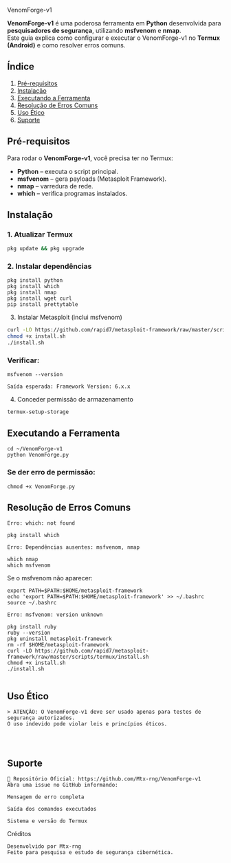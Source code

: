 VenomForge-v1

**VenomForge-v1** é uma poderosa ferramenta em **Python** desenvolvida para **pesquisadores de segurança**, utilizando **msfvenom** e **nmap**.  
Este guia explica como configurar e executar o VenomForge-v1 no **Termux (Android)** e como resolver erros comuns.


## Índice
1. [Pré-requisitos](#pré-requisitos)
2. [Instalação](#instalação)
3. [Executando a Ferramenta](#executando-a-ferramenta)
4. [Resolução de Erros Comuns](#resolução-de-erros-comuns)
5. [Uso Ético](#uso-ético)
6. [Suporte](#suporte)



## Pré-requisitos
Para rodar o **VenomForge-v1**, você precisa ter no Termux:
- **Python** – executa o script principal.
- **msfvenom** – gera payloads (Metasploit Framework).
- **nmap** – varredura de rede.
- **which** – verifica programas instalados.


## Instalação

### 1. Atualizar Termux
```bash
pkg update && pkg upgrade
```
### 2. Instalar dependências
```
pkg install python
pkg install which
pkg install nmap
pkg install wget curl
pip install prettytable
```

3. Instalar Metasploit (inclui msfvenom)
```bash
curl -LO https://github.com/rapid7/metasploit-framework/raw/master/scripts/termux/install.sh
chmod +x install.sh
./install.sh
```
### Verificar:
```
msfvenom --version

Saída esperada: Framework Version: 6.x.x
```
4. Conceder permissão de armazenamento
```
termux-setup-storage
```



## Executando a Ferramenta
```
cd ~/VenomForge-v1
python VenomForge.py
```
### Se der erro de permissão:
```
chmod +x VenomForge.py
```



## Resolução de Erros Comuns
```
Erro: which: not found

pkg install which

Erro: Dependências ausentes: msfvenom, nmap

which nmap
which msfvenom
```
Se o msfvenom não aparecer:
```
export PATH=$PATH:$HOME/metasploit-framework
echo 'export PATH=$PATH:$HOME/metasploit-framework' >> ~/.bashrc
source ~/.bashrc

Erro: msfvenom: version unknown

pkg install ruby
ruby --version
pkg uninstall metasploit-framework
rm -rf $HOME/metasploit-framework
curl -LO https://github.com/rapid7/metasploit-framework/raw/master/scripts/termux/install.sh
chmod +x install.sh
./install.sh


```
## Uso Ético
```
> ATENÇÃO: O VenomForge-v1 deve ser usado apenas para testes de segurança autorizados.
O uso indevido pode violar leis e princípios éticos.




```
## Suporte
```
📌 Repositório Oficial: https://github.com/Mtx-rng/VenomForge-v1
Abra uma issue no GitHub informando:

Mensagem de erro completa

Saída dos comandos executados

Sistema e versão do Termux
```



Créditos
```
Desenvolvido por Mtx-rng
Feito para pesquisa e estudo de segurança cibernética.

